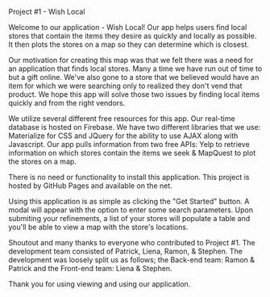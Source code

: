 Project #1 - Wish Local 

Welcome to our application - Wish Local!
Our app helps users find local stores that contain the items they desire as quickly and locally as possible. It then plots the stores on a map so they can determine which is closest. 

Our motivation for creating this map was that we felt there was a need for an application that finds local stores. Many a time we have run out of time to but a gift online. We've also gone to a store that we believed would have an item for which we were searching only to realized they don't vend that product. We hope this app will solve those two issues by finding local items quickly and from the right vendors.

We utilize several different free resources for this app. Our real-time database is hosted on Firebase. We have two different libraries that we use: Materialize for CSS and JQuery for the ability to use AJAX along with Javascript. Our app pulls information from two free APIs: Yelp to retrieve information on which stores contain the items we seek & MapQuest to plot the stores on a map.

There is no need or functionality to install this application. This project is hosted by GitHub Pages and available on the net.

Using this application is as simple as clicking the "Get Started" button. A modal will appear with the option to enter some search parameters. Upon submiting your refinements, a list of your stores will populate a table and you'll be able to view a map with the store's locations.

Shoutout and many thanks to everyone who contributed to Project #1. The development team consisted of Patrick, Liena, Ramon, & Stephen. The development was loosely split us as follows; the Back-end team: Ramon & Patrick and the Front-end team: Liena & Stephen.

Thank you for using viewing and using our application.